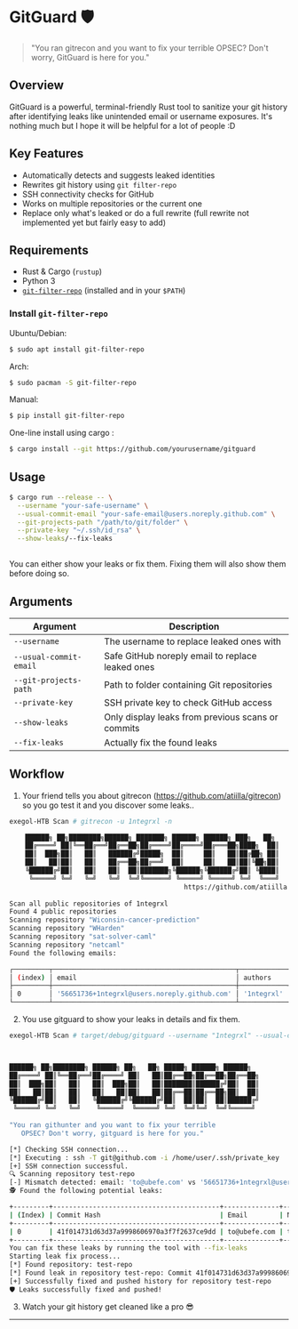 # GitGuard 🛡️

> "You ran gitrecon and you want to fix your terrible OPSEC? Don't worry, GitGuard is here for you."

## Overview

GitGuard is a powerful, terminal-friendly Rust tool to sanitize your git history after identifying leaks like unintended email or username exposures.
It's nothing much but I hope it will be helpful for a lot of people :D

## Key Features

- Automatically detects and suggests leaked identities
- Rewrites git history using `git filter-repo`
- SSH connectivity checks for GitHub
- Works on multiple repositories or the current one
- Replace only what's leaked or do a full rewrite (full rewrite not implemented yet but fairly easy to add)

## Requirements

- Rust & Cargo (`rustup`)
- Python 3
- [`git-filter-repo`](https://github.com/newren/git-filter-repo) (installed and in your `$PATH`)

### Install `git-filter-repo`

Ubuntu/Debian:

```bash
$ sudo apt install git-filter-repo
```

Arch:

```bash
$ sudo pacman -S git-filter-repo
```

Manual:

```bash
$ pip install git-filter-repo
```

One-line install using cargo : 

```bash
$ cargo install --git https://github.com/yourusername/gitguard
```

## Usage

```bash
$ cargo run --release -- \
  --username "your-safe-username" \
  --usual-commit-email "your-safe-email@users.noreply.github.com" \
  --git-projects-path "/path/to/git/folder" \
  --private-key "~/.ssh/id_rsa" \
  --show-leaks/--fix-leaks
  
```
You can either show your leaks or fix them. Fixing them will also show them before doing so. 

## Arguments

| Argument              | Description                                            |
|-----------------------|--------------------------------------------------------|
| `--username`          | The username to replace leaked ones with              |
| `--usual-commit-email`| Safe GitHub noreply email to replace leaked ones      |
| `--git-projects-path` | Path to folder containing Git repositories             |
| `--private-key`       | SSH private key to check GitHub access                 |
| `--show-leaks`        | Only display leaks from previous scans or commits     |
| `--fix-leaks`         | Actually fix the found leaks |

## Workflow

1. Your friend tells you about gitrecon (https://github.com/atiilla/gitrecon) so you go test it and you discover some leaks..

```bash
exegol-HTB Scan # gitrecon -u 1ntegrxl -n 

    ██████╗ ██╗████████╗██████╗ ███████╗ ██████╗ ██████╗ ███╗   ██╗
    ██╔════╝ ██║╚══██╔══╝██╔══██╗██╔════╝██╔════╝██╔═══██╗████╗  ██║
    ██║  ███╗██║   ██║   ██████╔╝█████╗  ██║     ██║   ██║██╔██╗ ██║
    ██║   ██║██║   ██║   ██╔══██╗██╔══╝  ██║     ██║   ██║██║╚██╗██║
    ╚██████╔╝██║   ██║   ██║  ██║███████╗╚██████╗╚██████╔╝██║ ╚████║
     ╚═════╝ ╚═╝   ╚═╝   ╚═╝  ╚═╝╚══════╝ ╚═════╝ ╚═════╝ ╚═╝  ╚═══╝
                                            https://github.com/atiilla
    
Scan all public repositories of 1ntegrxl
Found 4 public repositories
Scanning repository "Wiconsin-cancer-prediction"
Scanning repository "WHarden"
Scanning repository "sat-solver-caml"
Scanning repository "netcaml"
Found the following emails:

┌─────────┬──────────────────────────────────────────────┬────────────┐
│ (index) │ email                                        │ authors    │
├─────────┼──────────────────────────────────────────────┼────────────┤
│ 0       │ '56651736+1ntegrxl@users.noreply.github.com' │ '1ntegrxl' │
└─────────┴──────────────────────────────────────────────┴────────────┘

```
2. You use gitguard to show your leaks in details and fix them.

```bash
exegol-HTB Scan # target/debug/gitguard --username "1ntegrxl" --usual-commit-email "56651736+1ntegrxl@users.noreply.github.com" --private-key "/home/user/.ssh/private_key" --git-projects-path ../repo --fix-leaks



██████╗ ██╗████████╗ ██████╗ ██╗   ██╗ █████╗ ██████╗ ██████╗ 
██╔════╝ ██║╚══██╔══╝██╔════╝ ██║   ██║██╔══██╗██╔══██╗██╔══██╗
██║  ███╗██║   ██║   ██║  ███╗██║   ██║███████║██████╔╝██║  ██║
██║   ██║██║   ██║   ██║   ██║██║   ██║██╔══██║██╔══██╗██║  ██║
╚██████╔╝██║   ██║   ╚██████╔╝╚██████╔╝██║  ██║██║  ██║██████╔╝
 ╚═════╝ ╚═╝   ╚═╝    ╚═════╝  ╚═════╝ ╚═╝  ╚═╝╚═╝  ╚═╝╚═════╝ 
                                                               
"You ran githunter and you want to fix your terrible 
   OPSEC? Don't worry, gitguard is here for you."

[*] Checking SSH connection...
[*] Executing : ssh -T git@github.com -i /home/user/.ssh/private_key
[+] SSH connection successful.
🔍 Scanning repository test-repo
[-] Mismatch detected: email: 'to@ubefe.com' vs '56651736+1ntegrxl@users.noreply.github.com', name: 'toub' vs '1ntegrxl'
🕵 Found the following potential leaks:

+---------+------------------------------------------+--------------+------+------------+
| (Index) | Commit Hash                              | Email        | Name | Repository |
+---------+------------------------------------------+--------------+------+------------+
| 0       | 41f014731d63d37a9998606970a3f7f2637ce9dd | to@ubefe.com | toub | test-repo  |
+---------+------------------------------------------+--------------+------+------------+
You can fix these leaks by running the tool with --fix-leaks
Starting leak fix process...
[*] Found repository: test-repo
[*] Found leak in repository test-repo: Commit 41f014731d63d37a9998606970a3f7f2637ce9dd | Email: to@ubefe.com | Author: toub
[+] Successfully fixed and pushed history for repository test-repo
🛡 Leaks successfully fixed and pushed!
```
3. Watch your git history get cleaned like a pro 😎

---
